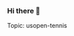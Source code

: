 ### Hi there 👋

<!--
**mia-fabi/mia-fabi** is a ✨ _special_ ✨ repository because its `README.md` (this file) appears on your GitHub profile.

Here are some ideas to get you started:

- 🔭 I’m currently working on ... schoolwork for my Master's Degree.
- 🌱 I’m currently learning ... about data curation for my Masters in Library and Information Science.
- 👯 I’m looking to collaborate on ... 
- 🤔 I’m looking for help with ...
- 💬 Ask me about ... books!
- 📫 How to reach me: ... mf3367@drexel.edu
- 😄 Pronouns: ... she/her
- ⚡ Fun fact: ... I can pogo stick and jump rope at the same time!
-->
Topic: usopen-tennis 
